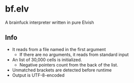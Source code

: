 # bf.elv

A brainfuck interpreter written in pure Elvish

## Info

- It reads from a file named in the first argument
	- If there are no arguments, it reads from standard input
- An list of 30,000 cells is initialized.
	- Negative pointers count from the back of the list.
- Unmatched brackets are detected before runtime
- Output is UTF-8-encoded
